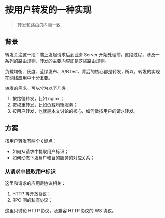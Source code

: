 # 按用户转发的一种实现

> 转发和路由的内涵一致

## 背景

转发关注这一段：端上发起请求后到业务 Server 开始处理前。这段过程，涉及一系列的路由规则，转发的主要内容即是这些路由规则。

负载均衡、灰度、蓝绿发布、A/B test、背后的核心都是转发，所以，转发的实现在网络应用中十分重要。

转发的需求，可以分为以下几类：

1. 按路径转发，比如 nginx ；
2. 按权重转发，比如负载均衡服务；
3. 按用户转发，也就是本文讨论的核心，如何做按用户的请求转发。

## 方案

按用户转发有两个关键点：

- 如何从请求中提取用户标识；
- 如何动态下发用户和目的服务的对应关系；

### 从请求中提取用户标识

这里和请求的应用层协议相关：

1. HTTP 等开放协议；
2. RPC 间的私有协议；

这里只讨论 HTTP 协议，及兼容 HTTP 协议的 WS 协议。
